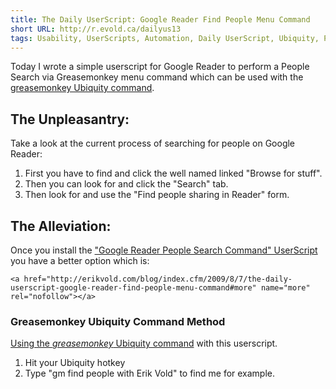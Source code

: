 ```yaml
---
title: The Daily UserScript: Google Reader Find People Menu Command
short URL: http://r.evold.ca/dailyus13
tags: Usability, UserScripts, Automation, Daily UserScript, Ubiquity, Productivity, Google Reader
---
```

Today I wrote a simple userscript for Google Reader to perform a People Search via Greasemonkey menu command which can be used with the <a href="http://erikvold.com/blog/index.cfm/2009/7/16/greasemonkey-command-with-input-string-for-ubiquity-05" title="Greasemonkey Command With Input String For Ubiquity 0.5" rel="external nofollow" rev="vote-for" target="_blank">greasemonkey Ubiquity command</a>.
</p>
<h2>The Unpleasantry:</h2>
<p>
Take a look at the current process of searching for people on Google Reader:
</p><ol>
<li>
First you have to find and click the well named linked "Browse for stuff".
</li>
<li>
Then you can look for and click the "Search" tab.
</li>
<li>
Then look for and use the "Find people sharing in Reader" form.
</li>
</ol>
<p></p>
<h2>The Alleviation:</h2>
<p>
Once you install the <a href="http://userscripts.org/scripts/show/55225" title="Google Reader People Search Command by Erik Vold" rel="external nofollow" rev="vote-for" target="_blank">"Google Reader People Search Command" UserScript</a> you have a better option which is:
</p>


  	<a href="http://erikvold.com/blog/index.cfm/2009/8/7/the-daily-userscript-google-reader-find-people-menu-command#more" name="more" rel="nofollow"></a>
		
<h3>Greasemonkey Ubiquity Command Method</h3>
<p>
<a href="http://erikvold.com/blog/index.cfm/2009/7/16/greasemonkey-command-with-input-string-for-ubiquity-05" title="Greasemonkey Command With Input String For Ubiquity 0.5" rel="external nofollow" rev="vote-for" target="_blank">Using the <i>greasemonkey</i> Ubiquity command</a> with this userscript.
</p><ol>
<li>Hit your Ubiquity hotkey</li>
<li>Type "gm find people with Erik Vold" to find me for example.</li>

